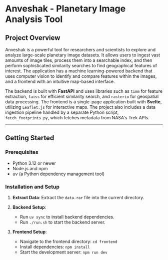 # Anveshak - Planetary Image Analysis Tool

## Project Overview

Anveshak is a powerful tool for researchers and scientists to explore and analyze large-scale planetary image datasets. It allows users to ingest vast amounts of image tiles, process them into a searchable index, and then perform sophisticated similarity searches to find geographical features of interest. The application has a machine learning-powered backend that uses computer vision to identify and compare features within the images, and a frontend with an intuitive map-based interface.

The backend is built with **FastAPI** and uses libraries such as `timm` for feature extraction, `faiss` for efficient similarity search, and `rasterio` for geospatial data processing. The frontend is a single-page application built with **Svelte**, utilizing `Leaflet.js` for interactive maps. The project also includes a data ingestion pipeline handled by a separate Python script, `fetch_footprints.py`, which fetches metadata from NASA's Trek APIs.

-----

## Getting Started

### Prerequisites

  - Python 3.12 or newer
  - Node.js and npm
  - uv (a Python dependency management tool)

### Installation and Setup

1.  **Extract Data**: Extract the `data.rar` file into the current directory.

2.  **Backend Setup**:

      - Run `uv sync` to install backend dependencies.
      - Run `./run.sh` to start the backend server.

3.  **Frontend Setup**:

      - Navigate to the frontend directory: `cd frontend`
      - Install dependencies: `npm install`
      - Start the development server: `npm run dev`

